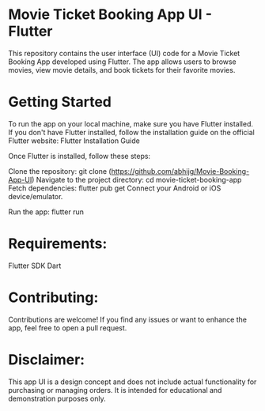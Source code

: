 
# Movie Ticket Booking App UI - Flutter

 This repository contains the user interface (UI) code for a Movie Ticket Booking App developed using Flutter. The app allows users to browse movies, view movie details, and book tickets for their favorite movies.



# Getting Started
 To run the app on your local machine, make sure you have Flutter installed. If you don't have Flutter installed, follow the installation guide on the official Flutter website: Flutter Installation Guide

  Once Flutter is installed, follow these steps:

 Clone the repository: git clone (https://github.com/abhijg/Movie-Booking-App-UI)
 Navigate to the project directory: cd movie-ticket-booking-app
 Fetch dependencies: flutter pub get
 Connect your Android or iOS device/emulator.

 Run the app: flutter run
# Requirements:
 Flutter SDK
 Dart 

# Contributing:
 Contributions are welcome! If you find any issues or want to enhance the app, feel free to open a pull request.

# Disclaimer:

 This app UI is a design concept and does not include actual functionality for purchasing or managing orders. It is intended for educational and demonstration purposes only.

